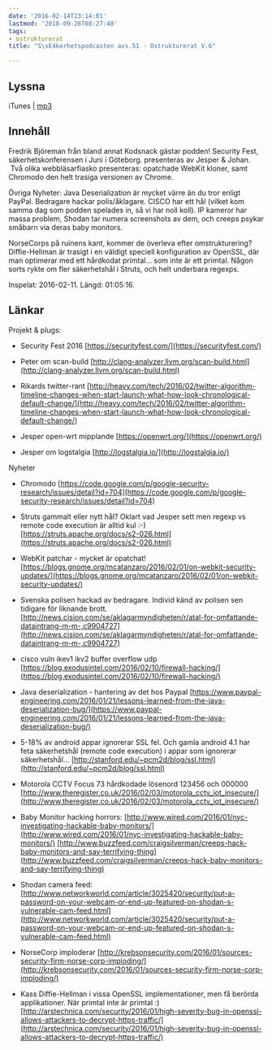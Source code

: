 ```yaml
---
date: '2016-02-14T23:14:01'
lastmod: '2018-09-26T08:27:48'
tags:
- ostrukturerat
title: "S\xE4kerhetspodcasten avs.51 - Ostrukturerat V.6"

---
```

## Lyssna

iTunes \| [mp3](http://traffic.libsyn.com/sakerhetspodcasten/Ostrukturerat_v6_2016.mp3)

## Innehåll

Fredrik Björeman från bland annat Kodsnack gästar podden! Security Fest, säkerhetskonferensen
i Juni i Göteborg. presenteras av Jesper & Johan.  Två olika webbläsarfiasko presenteras:
opatchade WebKit kloner, samt Chromodo den helt trasiga versionen av Chrome.

Övriga Nyheter: Java Deserialization är mycket värre än du tror enligt PayPal. Bedragare
hackar polis/åklagare. CISCO har ett hål (vilket kom samma dag som podden spelades
in, så vi har noll koll). IP kameror har massa problem, Shodan tar numera screenshots
av dem, och creeps psykar småbarn via deras baby monitors.

NorseCorps på ruinens kant, kommer de överleva efter omstrukturering? Diffie-Hellman
är trasigt i en väldigt speciell konfiguration av OpenSSL, där man optimerar med
ett hårdkodat primtal… som inte är ett primtal. Någon sorts rykte om fler säkerhetshål
i Struts, och helt underbara regexps.

Inspelat: 2016-02-11. Längd: 01:05:16.

## Länkar

Projekt & plugs:

* Security Fest 2016 [https://securityfest.com/](https://securityfest.com/)

* Peter om scan-build [http://clang-analyzer.llvm.org/scan-build.html](http://clang-analyzer.llvm.org/scan-build.html)

* Rikards twitter-rant [http://heavy.com/tech/2016/02/twitter-algorithm-timeline-changes-when-start-launch-what-how-look-chronological-default-change/](http://heavy.com/tech/2016/02/twitter-algorithm-timeline-changes-when-start-launch-what-how-look-chronological-default-change/)

* Jesper open-wrt mipplande [https://openwrt.org/](https://openwrt.org/)

* Jesper om logstalgia [http://logstalgia.io/](http://logstalgia.io/)



Nyheter

* Chromodo [https://code.google.com/p/google-security-research/issues/detail?id=704](https://code.google.com/p/google-security-research/issues/detail?id=704)

* Struts gammalt eller nytt hål? Oklart vad Jesper sett men regexp vs remote code execution är alltid kul :-) [https://struts.apache.org/docs/s2-026.html](https://struts.apache.org/docs/s2-026.html)

* WebKit patchar - mycket är opatchat! [https://blogs.gnome.org/mcatanzaro/2016/02/01/on-webkit-security-updates/](https://blogs.gnome.org/mcatanzaro/2016/02/01/on-webkit-security-updates/)

* Svenska polisen hackad av bedragare. Individ känd av polisen sen tidigare för liknande brott. [http://news.cision.com/se/aklagarmyndigheten/r/atal-for-omfattande-dataintrang-m-m-,c9904727](http://news.cision.com/se/aklagarmyndigheten/r/atal-for-omfattande-dataintrang-m-m-,c9904727)

* cisco vuln ikev1 ikv2 buffer overflow udp [https://blog.exodusintel.com/2016/02/10/firewall-hacking/](https://blog.exodusintel.com/2016/02/10/firewall-hacking/)

* Java deserialization - hantering av det hos Paypal [https://www.paypal-engineering.com/2016/01/21/lessons-learned-from-the-java-deserialization-bug/](https://www.paypal-engineering.com/2016/01/21/lessons-learned-from-the-java-deserialization-bug/)

* 5-18% av android appar ignorerar SSL fel. Och gamla android 4.1 har feta säkerhetshål (remote code execution) i appar som ignorerar säkerhetshål… [http://stanford.edu/~pcm2d/blog/ssl.html](http://stanford.edu/~pcm2d/blog/ssl.html)

* Motorola CCTV Focus 73 hårdkodade lösenord 123456 och 000000 [http://www.theregister.co.uk/2016/02/03/motorola_cctv_iot_insecure/](http://www.theregister.co.uk/2016/02/03/motorola_cctv_iot_insecure/)

* Baby Monitor hacking horrors: [http://www.wired.com/2016/01/nyc-investigating-hackable-baby-monitors/](http://www.wired.com/2016/01/nyc-investigating-hackable-baby-monitors/)  [http://www.buzzfeed.com/craigsilverman/creeps-hack-baby-monitors-and-say-terrifying-thing](http://www.buzzfeed.com/craigsilverman/creeps-hack-baby-monitors-and-say-terrifying-thing)

* Shodan camera feed: [http://www.networkworld.com/article/3025420/security/put-a-password-on-your-webcam-or-end-up-featured-on-shodan-s-vulnerable-cam-feed.html](http://www.networkworld.com/article/3025420/security/put-a-password-on-your-webcam-or-end-up-featured-on-shodan-s-vulnerable-cam-feed.html)

* NorseCorp imploderar [http://krebsonsecurity.com/2016/01/sources-security-firm-norse-corp-imploding/](http://krebsonsecurity.com/2016/01/sources-security-firm-norse-corp-imploding/)

* Kass Diffie-Hellman i vissa OpenSSL implementationer, men få berörda applikationer. När primtal inte är primtal :) [http://arstechnica.com/security/2016/01/high-severity-bug-in-openssl-allows-attackers-to-decrypt-https-traffic/](http://arstechnica.com/security/2016/01/high-severity-bug-in-openssl-allows-attackers-to-decrypt-https-traffic/)





